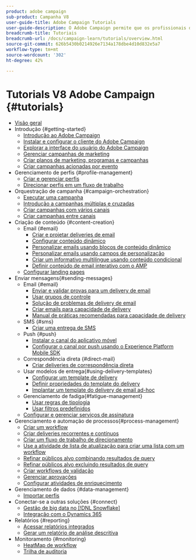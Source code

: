 ```yaml
---
product: adobe campaign
sub-product: Campanha V8
user-guide-title: Adobe Campaign Tutorials
user-guide-description: O Adobe Campaign permite que os profissionais de marketing criem experiências entre clientes e fornece um ambiente para a orquestração visual de campanhas, o gerenciamento de interação em tempo real e a execução entre canais.
breadcrumb-title: Tutoriais
breadcrumb-url: /docs/campaign-learn/tutorials/overview.html
source-git-commit: 626b5430b0214926e7134a178dbe4d10d832e5a7
workflow-type: tm+mt
source-wordcount: '302'
ht-degree: 42%

---
```



# Tutorials V8 Adobe Campaign {#tutorials}

+ [Visão geral](/help/overview.md)
+ Introdução {#getting-started}
   + [Introdução ao Adobe Campaign](/help/getting-started/introduction-to-adobe-campaign.md)
   + [Instalar e configurar o cliente do Adobe Campaign](/help/getting-started/install-and-setup-the-adobe-campaign-client.md)
   + [Explorar a interface do usuário do Adobe Campaign ](/help/getting-started/explore-the-adobe-campaign-user-interface.md)
   + [Gerenciar campanhas de marketing](/help/getting-started/manage-marketing-campaigns.md)
   + [Criar planos de marketing, programas e campanhas](/help/getting-started/create-a-marketing-plan-programs-and-campaigns.md)
   + [Criar campanhas acionadas por evento](/help/getting-started/create-event-triggered-campaigns.md)
+ Gerenciamento de perfis {#profile-management}
   + [Criar e gerenciar perfis](/help/profile-management/create-and-manage-profiles.md)
   + [Direcionar perfis em um fluxo de trabalho](/help/profile-management/target-profiles-in-a-workflow.md)
+ Orquestração de campanha {#campaign-orchestration}
   + [Executar uma campanha](/help/orchestrate-campaigns/execute-a-campaign.md)
   + [Introdução a campanhas múltiplas e cruzadas](/help/orchestrate-campaigns/introduction-to-cross-and-multi-channel-campaigns.md)
   + [Criar campanhas com vários canais](/help/orchestrate-campaigns/multi-channel-campaigns.md)
   + [Criar campanhas entre canais](/help/orchestrate-campaigns/cross-channel-campaigns.md)
+ Criação de conteúdo {#content-creation}
   + Email {#email}
      + [Criar e projetar deliveries de email](/help/content-creation/create-and-design-email-deliveries.md)
      + [Configurar conteúdo dinâmico](/help/content-creation/configure-dynamic-content.md)
      + [Personalizar emails usando blocos de conteúdo dinâmico](/help/content-creation/personalize-using-dynamic-content-blocks.md)
      + [Personalizar emails usando campos de personalização](/help/content-creation/personalize-emails-using-personalization-fields.md)
      + [Criar um informativo multilíngue usando conteúdo condicional](/help/content-creation/create-a-multilingual-newsletter-using-conditional-content.md)
      + [Definir conteúdo de email interativo com o AMP](/help/content-creation/design-interactive-email-content-with-amp.md)
   + [Configurar landing pages](/help/content-creation/configure-landingpages.md)
+ Enviar mensagens{#sending-messages}
   + Email {#email}
      + [Enviar e validar provas para um delivery de email ](/help/send-messages/email/send-and-validate-proofs.md)
      + [Usar grupos de controle](/help/send-messages/email/use-control-groups.md)
      + [Solução de problemas de delivery de email](/help/send-messages/email/troubleshoot-email-delivery-issues.md)
      + [Criar emails para capacidade de delivery](/help/send-messages/email/design-emails-for-deliverability.md)
      + [Manual de práticas recomendadas para capacidade de delivery](https://experienceleague.adobe.com/docs/deliverability-learn/deliverability-best-practice-guide/introduction.html?lang=pt-BR)
   + SMS {#sms}
      + [Criar uma entrega de SMS](/help/send-messages/mobile/create-a-sms-delivery.md)
   + Push {#push}
      + [Instalar o canal do aplicativo móvel](/help/send-messages/mobile/install-the-mobile-app.md)
      + [Configurar o canal por push usando o Experience Platform Mobile SDK](/help/send-messages/mobile/configure-push-using-aep-mobile-sdk.md)
   + Correspondência direta {#direct-mail}
      + [Criar deliveries de correspondência direta](/help/send-messages/direct-mail/create-direct-mail-deliveries.md)
   + Usar modelos de entrega{#using-delivery-templates}
      + [Configurar um template de delivery](/help/send-messages/use-delivery-templates/configure-a-delivery-template.md)
      + [Definir propriedades do template do delivery](/help/send-messages/use-delivery-templates/set-delivery-template-properties.md)
      + [Implantar um template do delivery de email ad-hoc](/help/send-messages/use-delivery-templates/deploy-ad-hoc-email-delivery-template.md)
   + Gerenciamento de fadiga{#fatigue-management}
      + [Usar regras de tipologia](/help/send-messages/fatigue-management/typology-rules-for-fatigue-management.md)
      + [Usar filtros predefinidos](/help/send-messages/fatigue-management/fatigue-management-using-filters.md)
   + [Configurar e gerenciar serviços de assinatura](/help/send-messages/configure-and-manage-subscription-services.md)
+ Gerenciamento e automação de processos{#process-management}
   + [Criar um workflow](/help/process-management/create-a-workflow.md)
   + [Criar deliveries recorrentes e contínuos](/help/process-management/recurring-deliveries.md)
   + [Criar um fluxo de trabalho de direcionamento](/help/process-management/create-a-targeting-workflow.md)
   + [Use a atividade de lista de atualização para criar uma lista com um workflow](/help/process-management/use-the-update-list-activity.md)
   + [Refinar públicos alvo combinando resultados de query](/help/process-management/refine-targets-by-combining-query-results.md)
   + [Refinar públicos alvo excluindo resultados de query](/help/process-management/refine-targets-by-excluding-query-results.md)
   + [Criar workflows de validação](/help/process-management/create-validation-workflows.md)
   + [Gerenciar aprovações](/help/process-management/manage-approvals.md)
   + [Configurar atividades de enriquecimento](/help/process-management/enrichment-activity.md)
+ Gerenciamento de dados {#data-management}
   + [Importar perfis](/help/data-management/import-profiles.md)
+ Conectar-se a outras soluções {#connect}
   + [Gestão de big data no [!DNL Snowflake]](/help/connect/big-data-segmentation-on-snowflake.md)
   + [Integração com o Dynamics 365](/help/connect/dynamics365-integration.md)
+ Relatórios {#reporting}
   + [Acessar relatórios integrados](/help/reporting/access-built-in-reports.md)
   + [Gerar um relatório de análise descritiva](/help/reporting/generate-a-descriptive-analysis-report.md)
+ Monitoramento {#monitoring}
   + [HeatMap de workflow](/help/monitoring/workflow-heatmap.md)
   + [Trilha de auditoria](/help/monitoring/audit-trail.md)

